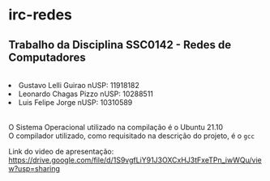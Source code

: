 # irc-redes
## Trabalho da Disciplina SSC0142 - Redes de Computadores
<br>
<table>
    <li>Gustavo Lelli Guirao        nUSP: 11918182<br>
    <li>Leonardo Chagas Pizzo       nUSP: 10288511<br>
    <li>Luis Felipe Jorge           nUSP: 10310589<br>
</table>

O Sistema Operacional utilizado na compilação é o Ubuntu 21.10<br>
O compilador utilizado, como requisitado na descrição do projeto, é o ``` gcc ```

Link do video de apresentação:
https://drive.google.com/file/d/1S9vgfLiY91J3OXCxHJ3tFxeTPn_iwWQu/view?usp=sharing
